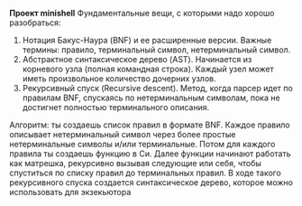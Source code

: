 **Проект minishell**
Фундаментальные вещи, с которыми надо хорошо разобраться:
1. Нотация Бакус-Наура (BNF) и ее расширенные версии. Важные термины: правило, терминальный символ, нетерминальный символ.
2. Абстрактное синтаксическое дерево (AST). Начинается из корневого узла (полная командная строка). Каждый узел может иметь произвольное количество дочерних узлов.
3. Рекурсивный спуск (Recursive descent). Метод, когда парсер идет по правилам BNF, спускаясь по нетерминальным символам, пока не достигнет полностью терминального описания.

Алгоритм:
ты создаешь список правил в формате BNF. Каждое правило описывает нетерминальный символ через более простые нетерминальные символы и/или терминальные.
Потом для каждого правила ты создаешь функцию в Си. Далее функции начинают работать как матрешка, рекурсивно вызывая следующие или себя, чтобы спуститься по списку правил до терминальных правил.
В ходе такого рекурсивного спуска создается синтаксическое дерево, которое можно использовать для экзекьютора